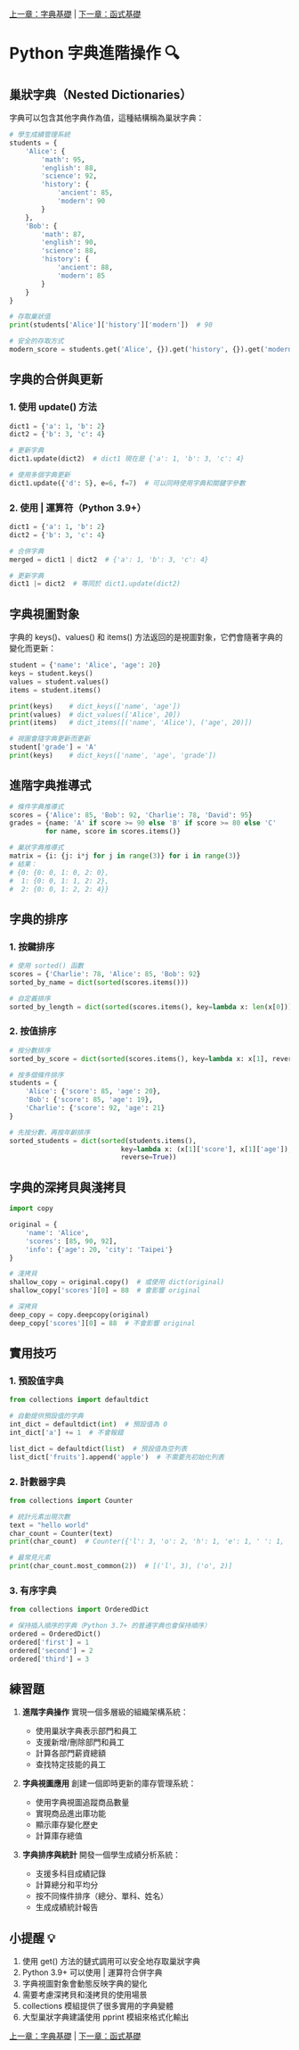 [上一章：字典基礎](020_字典基礎.md) | [下一章：函式基礎](022_函式基礎.md)

# Python 字典進階操作 🔍

## 巢狀字典（Nested Dictionaries）

字典可以包含其他字典作為值，這種結構稱為巢狀字典：

```python
# 學生成績管理系統
students = {
    'Alice': {
        'math': 95,
        'english': 88,
        'science': 92,
        'history': {
            'ancient': 85,
            'modern': 90
        }
    },
    'Bob': {
        'math': 87,
        'english': 90,
        'science': 88,
        'history': {
            'ancient': 88,
            'modern': 85
        }
    }
}

# 存取巢狀值
print(students['Alice']['history']['modern'])  # 90

# 安全的存取方式
modern_score = students.get('Alice', {}).get('history', {}).get('modern', 'N/A')
```

## 字典的合併與更新

### 1. 使用 update() 方法

```python
dict1 = {'a': 1, 'b': 2}
dict2 = {'b': 3, 'c': 4}

# 更新字典
dict1.update(dict2)  # dict1 現在是 {'a': 1, 'b': 3, 'c': 4}

# 使用多個字典更新
dict1.update({'d': 5}, e=6, f=7)  # 可以同時使用字典和關鍵字參數
```

### 2. 使用 | 運算符（Python 3.9+）

```python
dict1 = {'a': 1, 'b': 2}
dict2 = {'b': 3, 'c': 4}

# 合併字典
merged = dict1 | dict2  # {'a': 1, 'b': 3, 'c': 4}

# 更新字典
dict1 |= dict2  # 等同於 dict1.update(dict2)
```

## 字典視圖對象

字典的 keys()、values() 和 items() 方法返回的是視圖對象，它們會隨著字典的變化而更新：

```python
student = {'name': 'Alice', 'age': 20}
keys = student.keys()
values = student.values()
items = student.items()

print(keys)    # dict_keys(['name', 'age'])
print(values)  # dict_values(['Alice', 20])
print(items)   # dict_items([('name', 'Alice'), ('age', 20)])

# 視圖會隨字典更新而更新
student['grade'] = 'A'
print(keys)    # dict_keys(['name', 'age', 'grade'])
```

## 進階字典推導式

```python
# 條件字典推導式
scores = {'Alice': 85, 'Bob': 92, 'Charlie': 78, 'David': 95}
grades = {name: 'A' if score >= 90 else 'B' if score >= 80 else 'C' 
         for name, score in scores.items()}

# 巢狀字典推導式
matrix = {i: {j: i*j for j in range(3)} for i in range(3)}
# 結果：
# {0: {0: 0, 1: 0, 2: 0},
#  1: {0: 0, 1: 1, 2: 2},
#  2: {0: 0, 1: 2, 2: 4}}
```

## 字典的排序

### 1. 按鍵排序

```python
# 使用 sorted() 函數
scores = {'Charlie': 78, 'Alice': 85, 'Bob': 92}
sorted_by_name = dict(sorted(scores.items()))

# 自定義排序
sorted_by_length = dict(sorted(scores.items(), key=lambda x: len(x[0])))
```

### 2. 按值排序

```python
# 按分數排序
sorted_by_score = dict(sorted(scores.items(), key=lambda x: x[1], reverse=True))

# 按多個條件排序
students = {
    'Alice': {'score': 85, 'age': 20},
    'Bob': {'score': 85, 'age': 19},
    'Charlie': {'score': 92, 'age': 21}
}

# 先按分數，再按年齡排序
sorted_students = dict(sorted(students.items(),
                            key=lambda x: (x[1]['score'], x[1]['age']),
                            reverse=True))
```

## 字典的深拷貝與淺拷貝

```python
import copy

original = {
    'name': 'Alice',
    'scores': [85, 90, 92],
    'info': {'age': 20, 'city': 'Taipei'}
}

# 淺拷貝
shallow_copy = original.copy()  # 或使用 dict(original)
shallow_copy['scores'][0] = 88  # 會影響 original

# 深拷貝
deep_copy = copy.deepcopy(original)
deep_copy['scores'][0] = 88  # 不會影響 original
```

## 實用技巧

### 1. 預設值字典

```python
from collections import defaultdict

# 自動提供預設值的字典
int_dict = defaultdict(int)  # 預設值為 0
int_dict['a'] += 1  # 不會報錯

list_dict = defaultdict(list)  # 預設值為空列表
list_dict['fruits'].append('apple')  # 不需要先初始化列表
```

### 2. 計數器字典

```python
from collections import Counter

# 統計元素出現次數
text = "hello world"
char_count = Counter(text)
print(char_count)  # Counter({'l': 3, 'o': 2, 'h': 1, 'e': 1, ' ': 1, 'w': 1, 'r': 1, 'd': 1})

# 最常見元素
print(char_count.most_common(2))  # [('l', 3), ('o', 2)]
```

### 3. 有序字典

```python
from collections import OrderedDict

# 保持插入順序的字典（Python 3.7+ 的普通字典也會保持順序）
ordered = OrderedDict()
ordered['first'] = 1
ordered['second'] = 2
ordered['third'] = 3
```

## 練習題

1. **進階字典操作**
   實現一個多層級的組織架構系統：
   - 使用巢狀字典表示部門和員工
   - 支援新增/刪除部門和員工
   - 計算各部門薪資總額
   - 查找特定技能的員工

2. **字典視圖應用**
   創建一個即時更新的庫存管理系統：
   - 使用字典視圖追蹤商品數量
   - 實現商品進出庫功能
   - 顯示庫存變化歷史
   - 計算庫存總值

3. **字典排序與統計**
   開發一個學生成績分析系統：
   - 支援多科目成績記錄
   - 計算總分和平均分
   - 按不同條件排序（總分、單科、姓名）
   - 生成成績統計報告

## 小提醒 💡

1. 使用 get() 方法的鏈式調用可以安全地存取巢狀字典
2. Python 3.9+ 可以使用 | 運算符合併字典
3. 字典視圖對象會動態反映字典的變化
4. 需要考慮深拷貝和淺拷貝的使用場景
5. collections 模組提供了很多實用的字典變體
6. 大型巢狀字典建議使用 pprint 模組來格式化輸出

[上一章：字典基礎](020_字典基礎.md) | [下一章：函式基礎](022_函式基礎.md) 